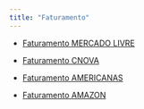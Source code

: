 ```yaml
---
title: "Faturamento"
---
```


* [Faturamento MERCADO LIVRE](pops/P0001.md)

* [Faturamento CNOVA](pops/P0002.md)

* [Faturamento AMERICANAS](pops/P0003.md)

* [Faturamento AMAZON](pops/P0004.md)
